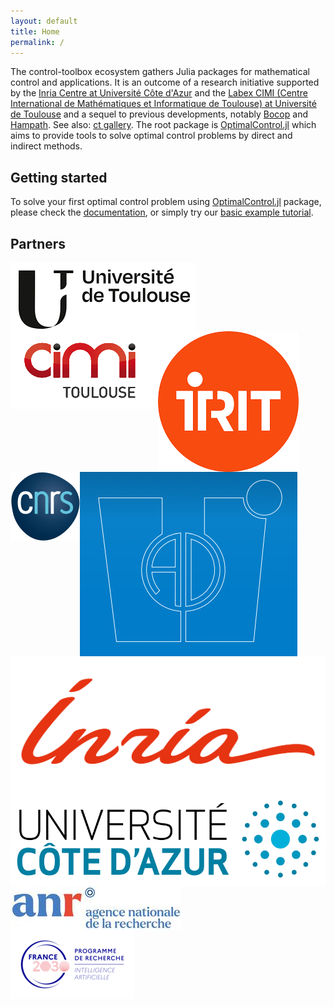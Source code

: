 ```yaml
---
layout: default
title: Home
permalink: /
---
```


The control-toolbox ecosystem gathers Julia packages for mathematical control and applications. It is an outcome of a research initiative supported by the [Inria Centre at Université Côte d'Azur](https://www.inria.fr/en/inria-centre-universite-cote-azur) and the [Labex CIMI (Centre International de Mathématiques et Informatique de Toulouse) at Université de Toulouse](https://www.cimi.univ-toulouse.fr/fr/) and a sequel to previous developments, notably [Bocop](https://www.bocop.org) and [Hampath](https://www.hampath.org). See also: [ct gallery](https://ct.gitlabpages.inria.fr/gallery). The root package is [OptimalControl.jl](https://github.com/control-toolbox/OptimalControl.jl) which aims to provide tools to solve optimal control problems by direct and indirect methods.

## Getting started

To solve your first optimal control problem using [OptimalControl.jl](https://github.com/control-toolbox/OptimalControl.jl) package, please check the [documentation](https://control-toolbox.org/OptimalControl.jl/stable), or simply try our [basic example tutorial](https://control-toolbox.org/OptimalControl.jl/stable/tutorial-double-integrator-energy.html).

## Partners

<div class="partners">
    <div class="logo"><a href="https://www.univ-toulouse.fr"><img id="partner" align="left" src="assets/img/logo-univ-toulouse.png" /></a></div>
    <div class="logo"><a href="https://www.cimi.univ-toulouse.fr/en"><img id="partner" align="left" src="assets/img/logo-cimi.png" /></a></div>
    <div class="logo"><a href="https://www.irit.fr"><img id="partner" align="left" src="assets/img/logo-irit.png" /></a></div>
    <div class="logo"><a href="https://www.cnrs.fr"><img id="partner" align="left" src="assets/img/logo-cnrs.svg" /></a></div>
    <div class="logo"><a href="https://math.univ-cotedazur.fr"><img id="partner" align="left" src="assets/img/logo-ljad.jpeg" /></a></div>
    <div class="logo"><a href="https://www.inria.fr"><img id="partner" align="left" src="assets/img/inria.svg" /></a></div>
    <div class="logo"><a href="https://www.univ-cotedazur.fr"><img id="partner" align="left" src="assets/img/Logo-univ-nice-cote-dazur.svg" /></a></div>
</div>

<div class="funding">
    <div class="logo"><a href="https://anr.fr"><img id="funding" align="center" src="assets/img/anr-logo.jpg" /></a></div>
    <div class="logo"><a href="https://pde-ai.math.cnrs.fr"><img id="funding" align="center" src="assets/img/fr2030ia.png" /></a></div>    
</div>
